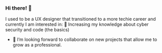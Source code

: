 ### Hi there! 👋
I used to be a UX designer that transitioned to a more techie career and currently I am interested in: 
 🌱 Increasing my knowledge about cyber security and code (the basics)
- 👯 I’m looking forward to collaborate on new projects that allow me to grow as a professional. 

<!--
**martapb/martapb** is a ✨ _special_ ✨ repository because its `README.md` (this file) appears on your GitHub profile.

Here are some ideas to get you started:

- 🔭 I’m currently working on ...
- 🌱 I’m currently learning ...
- 👯 I’m looking to collaborate on ...
- 🤔 I’m looking for help with ...
- 💬 Ask me about ...
- 📫 How to reach me: ...
- 😄 Pronouns: ...
- ⚡ Fun fact: ...
-->
